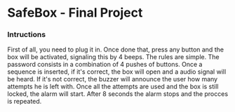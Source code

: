 # SafeBox - Final Project

### Intructions
First of all, you need to plug it in. Once done that, press any button and the box will be activated, signaling this by 4 beeps.
The rules are simple. The password consists in a combination of 4 pushes of buttons. Once a sequence is inserted, if it's correct, the box will open and a audio signal will be heard. If it's not correct, the buzzer will announce the user how many attempts he is left with. Once all the attempts are used and the box is still locked, the alarm will start. After 8 seconds the alarm stops and the procces is repeated.

